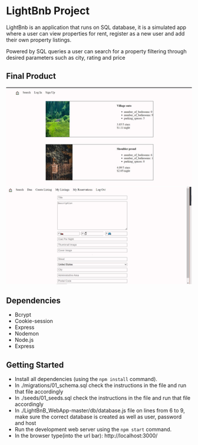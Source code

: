 # LightBnb Project

LightBnb is an application that runs on SQL database, it is a simulated app where a user can view properties for rent, register as a new user and add their own property listings.

Powered by SQL queries a user can search for a property filtering through desired parameters such as city, rating and price

## Final Product

!["Screenshot of URLs page"](./docs/home-page.JPG)
!["Screenshot of register page"](./docs/create-new-listing-page.JPG)

## Dependencies
- Bcrypt
- Cookie-session
- Express
- Nodemon
- Node.js
- Express

## Getting Started

- Install all dependencies (using the `npm install` command).
- In ./migrations/01_schema.sql check the instructions in the file and run that file accordingly
- In ./seeds/01_seeds.sql check the instructions in the file and run that file accordingly
- In ./LightBnB_WebApp-master/db/database.js file on lines from 6 to 9, make sure the correct database is created as well as user, password and host
- Run the development web server using the `npm start` command.
- In the browser type(into the url bar): http://localhost:3000/
